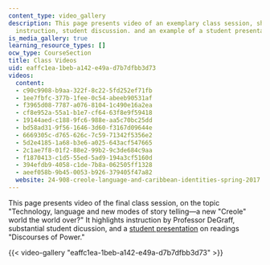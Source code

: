 ```yaml
---
content_type: video_gallery
description: This page presents video of an exemplary class session, showing the class
  instruction, student discussion. and an example of a student presentation.
is_media_gallery: true
learning_resource_types: []
ocw_type: CourseSection
title: Class Videos
uid: eaffc1ea-1beb-a142-e49a-d7b7dfbb3d73
videos:
  content:
  - c90c9908-b9aa-322f-8c22-5fd252ef71fb
  - 1ee7fbfc-377b-1fee-0c54-abeeb90531af
  - f3965d08-7787-a076-8104-1c490e16a2ea
  - cf8e952a-55a1-b1e7-cf64-63f8e9f59418
  - 19144aed-c188-9fc6-988e-aa5c70bc25dd
  - bd58ad31-9f56-1646-3d60-f3167d09644e
  - 6669305c-d765-626c-7c59-71342f5356e2
  - 5d2e4185-1a68-b3e6-a025-643acf547665
  - 2c1ae7f8-01f2-88e2-99b2-9c3de684c9aa
  - f1870413-c1d5-55ed-5ad9-194a3cf5160d
  - 394efdb9-4058-c1de-7b8a-062505ff1328
  - aeef058b-9b45-0053-b926-379405f47a82
  website: 24-908-creole-language-and-caribbean-identities-spring-2017
---
```


This page presents video of the final class session, on the topic "Technology, language and new modes of story telling—a new "Creole" world the world over?" It highlights instruction by Professor DeGraff, substantial student dicussion, and a [student presentation](/courses/24-908-creole-languages-and-caribbean-identities-spring-2017/pages/student-presentations) on readings "Discourses of Power."

{{< video-gallery "eaffc1ea-1beb-a142-e49a-d7b7dfbb3d73" >}}

